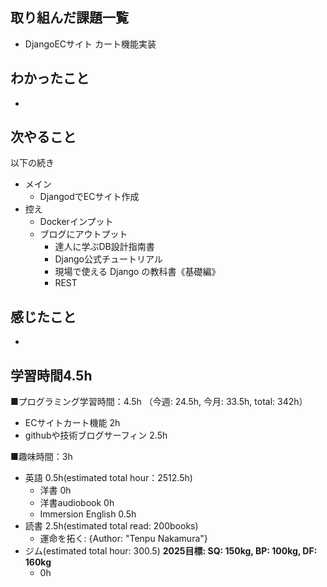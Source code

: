 ## 取り組んだ課題一覧
- DjangoECサイト カート機能実装   

## わかったこと
- 

## 次やること
以下の続き
- メイン
  - DjangodでECサイト作成
- 控え
  - Dockerインプット
  - ブログにアウトプット
    - 達人に学ぶDB設計指南書
    - Django公式チュートリアル
    - 現場で使える Django の教科書《基礎編》
    - REST

## 感じたこと
- 

## 学習時間4.5h
■プログラミング学習時間：4.5h （今週: 24.5h, 今月: 33.5h, total: 342h）
  - ECサイトカート機能 2h
  - githubや技術ブログサーフィン 2.5h

■趣味時間：3h
- 英語 0.5h(estimated total hour：2512.5h)
  - 洋書 0h
  - 洋書audiobook 0h
  - Immersion English 0.5h
- 読書 2.5h(estimated total read: 200books)
  - 運命を拓く: {Author: "Tenpu Nakamura"}
- ジム(estimated total hour: 300.5) **2025目標: SQ: 150kg, BP: 100kg, DF: 160kg**
  - 0h
